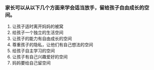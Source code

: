 ### 家长可以从以下几个方面来学会适当放手，留给孩子自由成长的空间。
1. 让孩子适时离开妈妈的被窝
2. 给孩子一个独立的生活空间
3. 让孩子的能力有自由成长的空间
4. 尊重孩子的隐私，让他们有自己想法的空间
5. 给孩子自主学习的空间
6. 让孩子有自己兴趣爱好的空间
7. 妈妈要给自己留空间